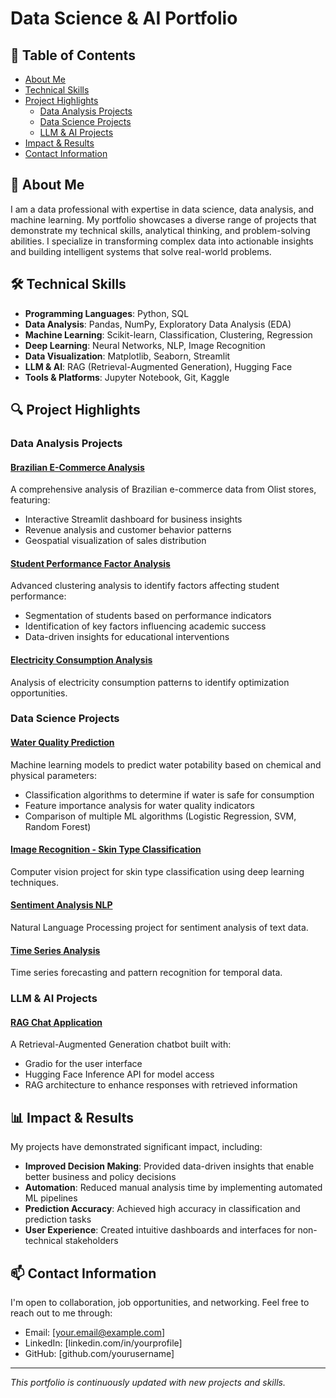 # Data Science & AI Portfolio

## 📑 Table of Contents

- [About Me](#-about-me)
- [Technical Skills](#️-technical-skills)
- [Project Highlights](#-project-highlights)
  - [Data Analysis Projects](#data-analysis-projects)
  - [Data Science Projects](#data-science-projects)
  - [LLM & AI Projects](#llm--ai-projects)
- [Impact & Results](#-impact--results)
- [Contact Information](#-contact-information)

## 👋 About Me

I am a data professional with expertise in data science, data analysis, and machine learning. My portfolio showcases a diverse range of projects that demonstrate my technical skills, analytical thinking, and problem-solving abilities. I specialize in transforming complex data into actionable insights and building intelligent systems that solve real-world problems.

## 🛠️ Technical Skills

- **Programming Languages**: Python, SQL
- **Data Analysis**: Pandas, NumPy, Exploratory Data Analysis (EDA)
- **Machine Learning**: Scikit-learn, Classification, Clustering, Regression
- **Deep Learning**: Neural Networks, NLP, Image Recognition
- **Data Visualization**: Matplotlib, Seaborn, Streamlit
- **LLM & AI**: RAG (Retrieval-Augmented Generation), Hugging Face
- **Tools & Platforms**: Jupyter Notebook, Git, Kaggle

## 🔍 Project Highlights

### Data Analysis Projects

#### [Brazilian E-Commerce Analysis](./data-analyst/olist-store-revenue-analysis/)

A comprehensive analysis of Brazilian e-commerce data from Olist stores, featuring:
- Interactive Streamlit dashboard for business insights
- Revenue analysis and customer behavior patterns
- Geospatial visualization of sales distribution

#### [Student Performance Factor Analysis](./data-analyst/student-performance-factor-analysis/)

Advanced clustering analysis to identify factors affecting student performance:
- Segmentation of students based on performance indicators
- Identification of key factors influencing academic success
- Data-driven insights for educational interventions

#### [Electricity Consumption Analysis](./data-analyst/electricity-consumption/)

Analysis of electricity consumption patterns to identify optimization opportunities.

### Data Science Projects

#### [Water Quality Prediction](./data-science/water-quality-prediction/)

Machine learning models to predict water potability based on chemical and physical parameters:
- Classification algorithms to determine if water is safe for consumption
- Feature importance analysis for water quality indicators
- Comparison of multiple ML algorithms (Logistic Regression, SVM, Random Forest)

#### [Image Recognition - Skin Type Classification](./data-science/image-recognition/skin-type/)

Computer vision project for skin type classification using deep learning techniques.

#### [Sentiment Analysis NLP](./data-science/nlp/sentiment-analysis-nlp/)

Natural Language Processing project for sentiment analysis of text data.

#### [Time Series Analysis](./data-science/time-series/)

Time series forecasting and pattern recognition for temporal data.

### LLM & AI Projects

#### [RAG Chat Application](./llm/rag/)

A Retrieval-Augmented Generation chatbot built with:
- Gradio for the user interface
- Hugging Face Inference API for model access
- RAG architecture to enhance responses with retrieved information

## 📊 Impact & Results

My projects have demonstrated significant impact, including:

- **Improved Decision Making**: Provided data-driven insights that enable better business and policy decisions
- **Automation**: Reduced manual analysis time by implementing automated ML pipelines
- **Prediction Accuracy**: Achieved high accuracy in classification and prediction tasks
- **User Experience**: Created intuitive dashboards and interfaces for non-technical stakeholders

## 📫 Contact Information

I'm open to collaboration, job opportunities, and networking. Feel free to reach out to me through:

- Email: [your.email@example.com]
- LinkedIn: [linkedin.com/in/yourprofile]
- GitHub: [github.com/yourusername]

---

*This portfolio is continuously updated with new projects and skills.*